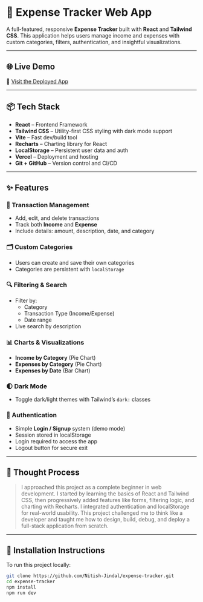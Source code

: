 # 💸 Expense Tracker Web App

A full-featured, responsive **Expense Tracker** built with **React** and **Tailwind CSS**. This application helps users manage income and expenses with custom categories, filters, authentication, and insightful visualizations.

---

## 🌐 Live Demo

🔗 [Visit the Deployed App](https://expense-tracker-nitish.vercel.app)

---

## 📦 Tech Stack

- **React** – Frontend Framework  
- **Tailwind CSS** – Utility-first CSS styling with dark mode support  
- **Vite** – Fast dev/build tool  
- **Recharts** – Charting library for React  
- **LocalStorage** – Persistent user data and auth  
- **Vercel** – Deployment and hosting  
- **Git + GitHub** – Version control and CI/CD

---

## ✨ Features

### 💼 Transaction Management
- Add, edit, and delete transactions
- Track both **Income** and **Expense**
- Include details: amount, description, date, and category

### 🗂️ Custom Categories
- Users can create and save their own categories
- Categories are persistent with `localStorage`

### 🔍 Filtering & Search
- Filter by:
  - Category
  - Transaction Type (Income/Expense)
  - Date range
- Live search by description

### 📊 Charts & Visualizations
- **Income by Category** (Pie Chart)
- **Expenses by Category** (Pie Chart)
- **Expenses by Date** (Bar Chart)

### 🌓 Dark Mode
- Toggle dark/light themes with Tailwind’s `dark:` classes

### 🔐 Authentication
- Simple **Login / Signup** system (demo mode)
- Session stored in localStorage
- Login required to access the app
- Logout button for secure exit

---

## 🧠 Thought Process

> I approached this project as a complete beginner in web development. I started by learning the basics of React and Tailwind CSS, then progressively added features like forms, filtering logic, and charting with Recharts. I integrated authentication and localStorage for real-world usability. This project challenged me to think like a developer and taught me how to design, build, debug, and deploy a full-stack application from scratch.

---

## 📁 Installation Instructions

To run this project locally:

```bash
git clone https://github.com/Nitish-Jindal/expense-tracker.git
cd expense-tracker
npm install
npm run dev
